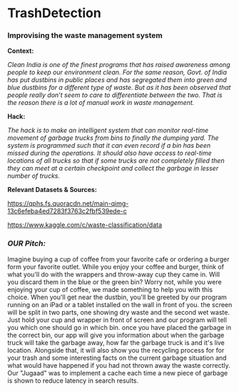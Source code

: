 # TrashDetection

### Improvising the waste management system

__Context:__ 

_Clean India is one of the finest programs that has raised awareness among people to keep our environment clean. For the same reason, Govt. of India has put dustbins in public places and has segregated them into green and blue dustbins for a different type of waste. But as it has been observed that people really don’t seem to care to differentiate between the two. That is the reason there is a lot of manual work in waste management._

__Hack:__

_The hack is to make an intelligent system that can monitor real-time movement of garbage trucks from bins to finally the dumping yard. The system is programmed such that it can even record if a bin has been missed during the operations. It should also have access to real-time locations of all trucks so that if some trucks are not completely filled then they can meet at a certain checkpoint and collect the garbage in lesser number of trucks._

__Relevant Datasets & Sources:__

https://qphs.fs.quoracdn.net/main-qimg-13c6efeba4ed7283f3763c2fbf539ede-c

https://www.kaggle.com/c/waste-classification/data

### _OUR Pitch:_
Imagine buying a cup of coffee from your favorite cafe or ordering a burger form your favorite outlet. While you enjoy your coffee and burger, think of what you'll do with the wrappers and throw-away cup they came in. Will you discard them in the blue or the green bin? Worry not, while you were enjoying your cup of coffee, we made something to help you with this choice. When you'll get near the dustbin, you'll be greeted by our program running on an iPad or a tablet installed on the wall in front of you. the screen will be split in two parts, one showing dry waste and the second wet waste. Just hold your cup and wrapper in front of screen and our program will tell you which one should go in which bin. once you have placed the garbage in the correct bin, our app will give you information about when the garbage truck will take the garbage away, how far the garbage truck is and it's live location. Alongside that, it will also show you the recycling process for for your trash and some interesting facts on the current garbage situation and what would have happened if you had not thrown away the waste correctly.  
Our "Jugaad" was to implement a cache each time a new piece of garbage is shown to reduce latency in search results. 
